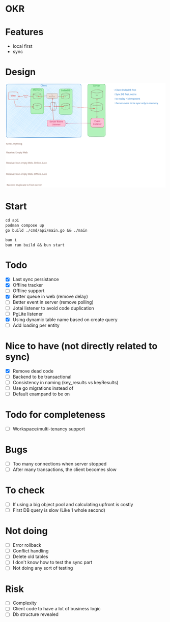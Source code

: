 # OKR

# Features

- local first
- sync

# Design

![image](./docs/okr-sync-localfirst.excalidraw.svg)

# Start

```shell
cd api
podman compose up
go build ./cmd/api/main.go && ./main
```

```shell
bun i
bun run build && bun start
```

# Todo

- [x] Last sync persistance
- [x] Offline tracker
- [ ] Offline support
- [x] Better queue in web (remove delay)
- [ ] Better event in server (remove polling)
- [ ] Jotai listener to avoid code duplication
- [ ] PgLite listener
- [x] Using dynamic table name based on create query
- [ ] Add loading per entity

# Nice to have (not directly related to sync)

- [x] Remove dead code
- [ ] Backend to be transactional
- [ ] Consistency in naming (key_results vs keyResults)
- [ ] Use go migrations instead of
- [ ] Default exampand to be on

# Todo for completeness

- [ ] Workspace/multi-tenancy support

# Bugs

- [ ] Too many connections when server stopped
- [ ] After many transactions, the client becomes slow

# To check

- [ ] If using a big object pool and calculating upfront is costly
- [ ] First DB query is slow (Like 1 whole second)

# Not doing

- [ ] Error rollback
- [ ] Conflict handling
- [ ] Delete old tables
- [ ] I don't know how to test the sync part
- [ ] Not doing any sort of testing

# Risk

- [ ] Complexity
- [ ] Client code to have a lot of business logic
- [ ] Db structure revealed
